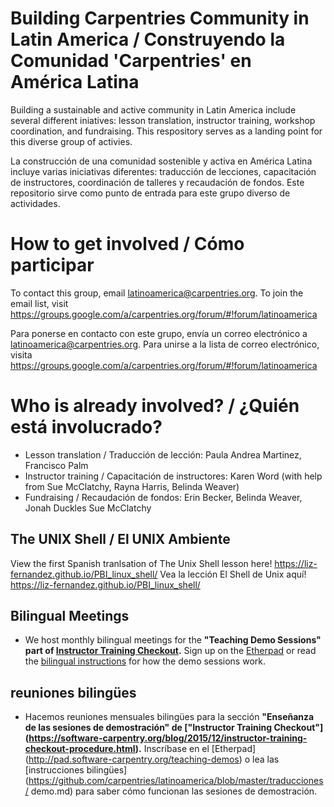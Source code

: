# Building Carpentries Community in Latin America / Construyendo la Comunidad 'Carpentries' en América Latina

Building a sustainable and active community in Latin America include several different iniatives: lesson translation, instructor training, workshop coordination, and fundraising. This respository serves as a landing point for this diverse group of activies.  

La construcción de una comunidad sostenible y activa en América Latina incluye varias iniciativas diferentes: traducción de lecciones, capacitación de instructores, coordinación de talleres y recaudación de fondos. Este repositorio sirve como punto de entrada para este grupo diverso de actividades.

# How to get involved / Cómo participar

To contact this group, email latinoamerica@carpentries.org. To join the email list, visit https://groups.google.com/a/carpentries.org/forum/#!forum/latinoamerica

Para ponerse en contacto con este grupo, envía un correo electrónico a latinoamerica@carpentries.org. Para unirse a la lista de correo electrónico, visita https://groups.google.com/a/carpentries.org/forum/#!forum/latinoamerica

# Who is already involved? / ¿Quién está involucrado?

- Lesson translation / Traducción de lección: Paula Andrea Martinez, Francisco Palm
- Instructor training / Capacitación de instructores: Karen Word (with help from Sue McClatchy, Rayna Harris, Belinda Weaver)
- Fundraising / Recaudación de fondos: Erin Becker, Belinda Weaver, Jonah Duckles Sue McClatchy

## The UNIX Shell / El UNIX Ambiente

View the first Spanish tranlsation of The Unix Shell lesson here! https://liz-fernandez.github.io/PBI_linux_shell/
Vea la lección El Shell de Unix aquí! https://liz-fernandez.github.io/PBI_linux_shell/


## Bilingual Meetings 
- We host monthly bilingual meetings for the **"Teaching Demo Sessions"  part of [Instructor Training Checkout](https://software-carpentry.org/blog/2015/12/instructor-training-checkout-procedure.html).**
Sign up on the [Etherpad](http://pad.software-carpentry.org/teaching-demos) or read the [bilingual instructions](https://github.com/carpentries/latinoamerica/blob/master/traducciones/demo.md) for how the demo sessions work. 

## reuniones bilingües 
- Hacemos reuniones mensuales bilingües para la sección **"Enseñanza de las sesiones de demostración" de ["Instructor Training Checkout"] (https://software-carpentry.org/blog/2015/12/instructor-training-checkout-procedure.html).** Inscríbase en el [Etherpad] (http://pad.software-carpentry.org/teaching-demos) o lea las [instrucciones bilingües] (https://github.com/carpentries/latinoamerica/blob/master/traducciones/ demo.md) para saber cómo funcionan las sesiones de demostración.

